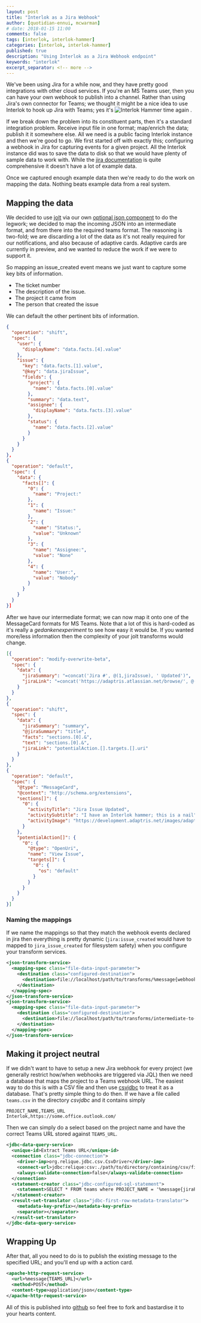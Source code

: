```yaml
---
layout: post
title: "Interlok as a Jira Webhook"
author: [quotidian-ennui, mcwarman]
# date: 2018-01-15 11:00
comments: false
tags: [interlok, interlok-hammer]
categories: [interlok, interlok-hammer]
published: true
description: "Using Interlok as a Jira Webhook endpoint"
keywords: "interlok"
excerpt_separator: <!-- more -->
---
```


We've been using Jira for a while now, and they have pretty good integrations with other cloud services. If you're an MS Teams user, then you can have your own webhook to publish into a channel. Rather than using Jira's own connector for Teams; we thought it might be a nice idea to use Interlok to hook up Jira with Teams; yes it's ![Interlok Hammer](https://img.shields.io/badge/certified-interlok%20hammer-red.svg) time again
.
<!-- more -->

If we break down the problem into its constituent parts, then it's a standard integration problem. Receive input file in one format; map/enrich the data; publish it it somewhere else. All we need is a public facing Interlok instance and then we're good to go. We first started off with exactly this; configuring a webhook in Jira for capturing events for a given project. All the Interlok instance did was to save the data to disk so that we would have plenty of sample data to work with. While the [jira documentation](https://developer.atlassian.com/server/jira/platform/webhooks/) is quite comprehensive it doesn't have a lot of example data.

Once we captured enough example data then we're ready to do the work on mapping the data. Nothing beats example data from a real system.

## Mapping the data

We decided to use [jolt](https://github.com/bazaarvoice/jolt) via our own [optional json component](http://interlok.adaptris.net/interlok-docs/cookbook-json-transform.html) to do the legwork; we decided to map the incoming JSON into an intermediate format, and from there into the required teams format. The reasoning is two-fold; we are discarding a lot of the data as it's not really required for our notifications, and also because of adaptive cards. Adaptive cards are currently in preview, and we wanted to reduce the work if we were to support it.

So mapping an issue_created event means we just want to capture some key bits of information.

* The ticket number
* The description of the issue.
* The project it came from
* The person that created the issue

We can default the other pertinent bits of information.

```json
{
  "operation": "shift",
  "spec": {
    "user": {
      "displayName": "data.facts.[4].value"
    },
    "issue": {
      "key": "data.facts.[1].value",
      "@key": "data.jiraIssue",
      "fields": {
        "project": {
          "name": "data.facts.[0].value"
        },
        "summary": "data.text",
        "assignee": {
          "displayName": "data.facts.[3].value"
        },
        "status": {
          "name": "data.facts.[2].value"
        }
      }
    }
  }
},
{
  "operation": "default",
  "spec": {
    "data": {
      "facts[]": {
        "0": {
          "name": "Project:"
        },
        "1": {
          "name": "Issue:"
        },
        "2": {
          "name": "Status:",
          "value": "Unknown"
        },
        "3": {
          "name": "Assignee:",
          "value": "None"
        },
        "4": {
          "name": "User:",
          "value": "Nobody"
        }
      }
    }
  }
}]
```

After we have our intermediate format; we can now map it onto one of the MessageCard formats for MS Teams. Note that a lot of this is hard-coded as it's really a _gedankenexperiment_ to see how easy it would be. If you wanted more/less information then the complexity of your jolt transforms would change.

```json
[{
  "operation": "modify-overwrite-beta",
  "spec": {
    "data": {
      "jiraSummary": "=concat('Jira #', @(1,jiraIssue), ' Updated')",
      "jiraLink": "=concat('https://adaptris.atlassian.net/browse/', @(1,jiraIssue))"
    }
  }
},
{
  "operation": "shift",
  "spec": {
    "data": {
      "jiraSummary": "summary",
      "@jiraSummary": "title",
      "facts": "sections.[0].&",
      "text": "sections.[0].&",
      "jiraLink": "potentialAction.[].targets.[].uri"
    }
  }
},
{
  "operation": "default",
  "spec": {
    "@type": "MessageCard",
    "@context": "http://schema.org/extensions",
    "sections[]": {
      "0": {
        "activityTitle": "Jira Issue Updated",
        "activitySubtitle": "I have an Interlok hammer; this is a nail",
        "activityImage": "https://development.adaptris.net/images/adaptris-logo.png"
      }
    },
    "potentialAction[]": {
      "0": {
        "@type": "OpenUri",
        "name": "View Issue",
        "targets[]": {
          "0": {
            "os": "default"
          }
        }
      }
    }
  }
}]

```

### Naming the mappings

If we name the mappings so that they match the webhook events declared in jira then everything is pretty dynamic (`jira:issue_created` would have to mapped to `jira_issue_created` for filesystem safety) when you configure your transform services.

```xml
<json-transform-service>
  <mapping-spec class="file-data-input-parameter">
    <destination class="configured-destination">
      <destination>file://localhost/path/to/transforms/%message{webhookEvent}.json</destination>
    </destination>
  </mapping-spec>
</json-transform-service>
<json-transform-service>
  <mapping-spec class="file-data-input-parameter">
    <destination class="configured-destination">
      <destination>file://localhost/path/to/transforms/intermediate-to-ms.json</destination>
    </destination>
  </mapping-spec>
</json-transform-service>
```

## Making it project neutral

If we didn't want to have to setup a new Jira webhook for every project (we generally restrict how/when webhooks are triggered via JQL) then we need a database that maps the project to a Teams webhook URL. The easiest way to do this is with a CSV file and then use [csvjdbc](http://csvjdbc.sourceforge.net/) to treat it as a database. That's pretty simple thing to do then. If we have a file called `teams.csv` in the directory _csvjdbc_ and it contains simply

```
PROJECT_NAME,TEAMS_URL
Interlok,https://some.office.outlook.com/
```

Then we can simply do a select based on the project name and have the correct Teams URL stored against `TEAMS_URL`.

```xml
<jdbc-data-query-service>
  <unique-id>Extract Teams URL</unique-id>
  <connection class="jdbc-connection">
    <driver-imp>org.relique.jdbc.csv.CsvDriver</driver-imp>
    <connect-url>jdbc:relique:csv:./path/to/directory/containing/csv/files</connect-url>
    <always-validate-connection>false</always-validate-connection>
  </connection>
  <statement-creator class="jdbc-configured-sql-statement">
    <statement>SELECT * FROM teams where PROJECT_NAME = '%message{jiraProject}'</statement>
  </statement-creator>
  <result-set-translator class="jdbc-first-row-metadata-translator">
    <metadata-key-prefix></metadata-key-prefix>
    <separator></separator>
  </result-set-translator>
</jdbc-data-query-service>
```

## Wrapping Up

After that, all you need to do is to publish the existing message to the specified URL; and you'll end up with a action card.

```xml
<apache-http-request-service>
  <url>%message{TEAMS_URL}</url>
  <method>POST</method>
  <content-type>application/json</content-type>
</apache-http-request-service>
```


All of this is published into [github](https://github.com/quotidian-ennui/interlok-jira-msteams) so feel free to fork and bastardise it to your hearts content.


